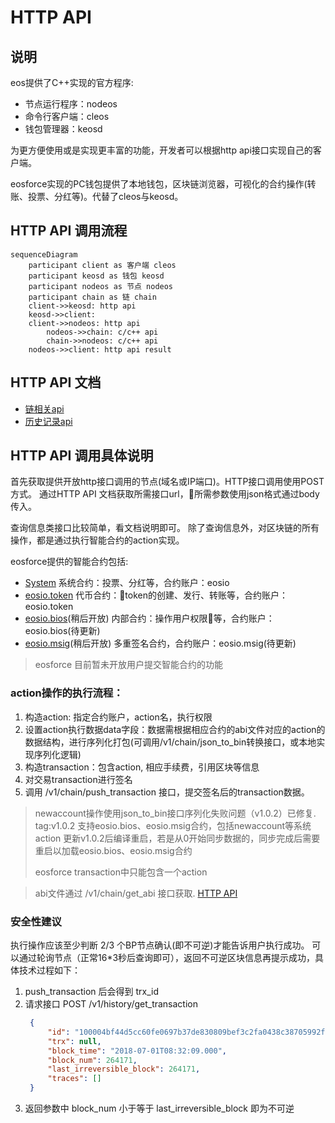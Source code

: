 # HTTP API

## 说明
eos提供了C++实现的官方程序:
- 节点运行程序：nodeos
- 命令行客户端：cleos
- 钱包管理器：keosd

为更方便使用或是实现更丰富的功能，开发者可以根据http api接口实现自己的客户端。

eosforce实现的PC钱包提供了本地钱包，区块链浏览器，可视化的合约操作(转账、投票、分红等)。代替了cleos与keosd。

## HTTP API 调用流程

```mermaid
sequenceDiagram
    participant client as 客户端 cleos
    participant keosd as 钱包 keosd
    participant nodeos as 节点 nodeos
    participant chain as 链 chain
    client->>keosd: http api
    keosd->>client: 
    client->>nodeos: http api
        nodeos->>chain: c/c++ api
        chain->>nodeos: c/c++ api
    nodeos->>client: http api result

```

## HTTP API 文档

- [链相关api](zh-cn/eosforce_http_chain_api.md)
- [历史记录api](zh-cn/eosforce_http_history_api.md)

## HTTP API 调用具体说明

首先获取提供开放http接口调用的节点(域名或IP端口)。HTTP接口调用使用POST方式。
通过HTTP API 文档获取所需接口url，所需参数使用json格式通过body传入。

查询信息类接口比较简单，看文档说明即可。
除了查询信息外，对区块链的所有操作，都是通过执行智能合约的action实现。

eosforce提供的智能合约包括:
- [System](zh-cn/contract/System/System.md) 系统合约：投票、分红等，合约账户：eosio
- [eosio.token](zh-cn/contract/eosio.token/token.md) 代币合约：token的创建、发行、转账等，合约账户：eosio.token
- [eosio.bios](zh-cn/eosforce_account.md)(稍后开放) 内部合约：操作用户权限等，合约账户：eosio.bios(待更新)
- [eosio.msig](zh-cn/contract/eosio.msig/msig.md)(稍后开放) 多重签名合约，合约账户：eosio.msig(待更新)

> eosforce 目前暂未开放用户提交智能合约的功能

### action操作的执行流程：

1. 构造action: 指定合约账户，action名，执行权限
2. 设置action执行数据data字段：数据需根据相应合约的abi文件对应的action的数据结构，进行序列化打包(可调用/v1/chain/json_to_bin转换接口，或本地实现序列化逻辑)
3. 构造transaction：包含action, 相应手续费，引用区块等信息
4. 对交易transaction进行签名
5. 调用 /v1/chain/push_transaction 接口，提交签名后的transaction数据。

> newaccount操作使用json_to_bin接口序列化失败问题（v1.0.2）已修复.
> tag:v1.0.2 支持eosio.bios、eosio.msig合约，包括newaccount等系统action
> 更新v1.0.2后编译重启，若是从0开始同步数据的，同步完成后需要重启以加载eosio.bios、eosio.msig合约
> 
> eosforce transaction中只能包含一个action

> abi文件通过 /v1/chain/get_abi 接口获取. [HTTP API](zh-cn/eosforce_http_chain_api.md) 


### 安全性建议
执行操作应该至少判断 2/3 个BP节点确认(即不可逆)才能告诉用户执行成功。
可以通过轮询节点（正常16*3秒后查询即可），返回不可逆区块信息再提示成功，具体技术过程如下：

1. push_transaction 后会得到 trx_id
2. 请求接口 POST  /v1/history/get_transaction
   ```json
    {
        "id": "100004bf44d5cc60fe0697b37de830809bef3c2fa0438c38705992f649b97eb6",
        "trx": null,
        "block_time": "2018-07-01T08:32:09.000",
        "block_num": 264171,
        "last_irreversible_block": 264171,
        "traces": []
    }
   ```
3. 返回参数中 block_num 小于等于 last_irreversible_block 即为不可逆